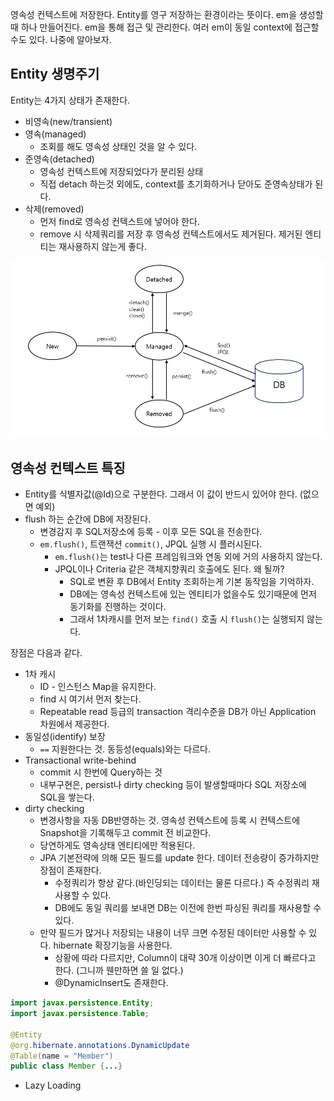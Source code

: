 영속성 컨텍스트에 저장한다. Entity를 영구 저장하는 환경이라는 뜻이다.
em을 생성할 때 하나 만들어진다. em을 통해 접근 및 관리한다.
여러 em이 동일 context에 접근할 수도 있다. 나중에 알아보자.

## Entity 생명주기

Entity는 4가지 상태가 존재한다.
- 비영속(new/transient)
- 영속(managed)
  - 조회를 해도 영속성 상태인 것을 알 수 있다.
- 준영속(detached)
  - 영속성 컨텍스트에 저장되었다가 분리된 상태
  - 직접 detach 하는것 외에도, context를 초기화하거나 닫아도 준영속상태가 된다.
- 삭제(removed)
  - 먼저 find로 영속성 컨텍스트에 넣어야 한다.
  - remove 시 삭제쿼리를 저장 후 영속성 컨텍스트에서도 제거된다. 제거된 엔티티는 재사용하지 않는게 좋다.

![Entity lifecycle](img/entity_lifecycle.png)

## 영속성 컨텍스트 특징

- Entity를 식별자값(@Id)으로 구분한다. 그래서 이 값이 반드시 있어야 한다. (없으면 예외)
- flush 하는 순간에 DB에 저장된다.
  - 변경감지 후 SQL저장소에 등록 - 이후 모든 SQL을 전송한다.
  - `em.flush()`, 트랜잭션 `commit()`, JPQL 실행 시 플러시된다.
    - `em.flush()`는 test나 다른 프레임워크와 연동 외에 거의 사용하지 않는다.
    - JPQL이나 Criteria 같은 객체지향쿼리 호출에도 된다. 왜 될까?
      - SQL로 변환 후 DB에서 Entity 조회하는게 기본 동작임을 기억하자.
      - DB에는 영속성 컨텍스트에 있는 엔티티가 없을수도 있기때문에 먼저 동기화를 진행하는 것이다.
      - 그래서 1차캐시를 먼저 보는 `find()` 호출 시 `flush()`는 실행되지 않는다. 

장점은 다음과 같다.
- 1차 캐시
  - ID - 인스턴스 Map을 유지한다.
  - find 시 여기서 먼저 찾는다.
  - Repeatable read 등급의 transaction 격리수준을 DB가 아닌 Application 차원에서 제공한다.
- 동일성(identify) 보장
  - `==` 지원한다는 것. 동등성(equals)와는 다르다.
- Transactional write-behind
  - commit 시 한번에 Query하는 것
  - 내부구현은, persist나 dirty checking 등이 발생할때마다 SQL 저장소에 SQL을 쌓는다.
- dirty checking
  - 변경사항을 자동 DB반영하는 것. 영속성 컨텍스트에 등록 시 컨텍스트에 Snapshot을 기록해두고 commit 전 비교한다.
  - 당연하게도 영속상태 엔티티에만 적용된다.
  - JPA 기본전략에 의해 모든 필드를 update 한다. 데이터 전송량이 증가하지만 장점이 존재한다.
    - 수정쿼리가 항상 같다.(바인딩되는 데이터는 물론 다르다.) 즉 수정쿼리 재사용할 수 있다.
    - DB에도 동일 쿼리를 보내면 DB는 이전에 한번 파싱된 쿼리를 재사용할 수 있다.
  - 만약 필드가 많거나 저장되는 내용이 너무 크면 수정된 데이터만 사용할 수 있다. hibernate 확장기능을 사용한다.
    - 상황에 따라 다르지만, Column이 대략 30개 이상이면 이게 더 빠르다고 한다. (그니까 웬만하면 쓸 일 없다.)
    - @DynamicInsert도 존재한다.

```java
import javax.persistence.Entity;
import javax.persistence.Table;

@Entity
@org.hibernate.annotations.DynamicUpdate
@Table(name = "Member")
public class Member {...}
```

- Lazy Loading
